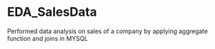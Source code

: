 # EDA_SalesData
Performed data analysis  on sales  of a company by applying  aggregate function and joins in MYSQL
